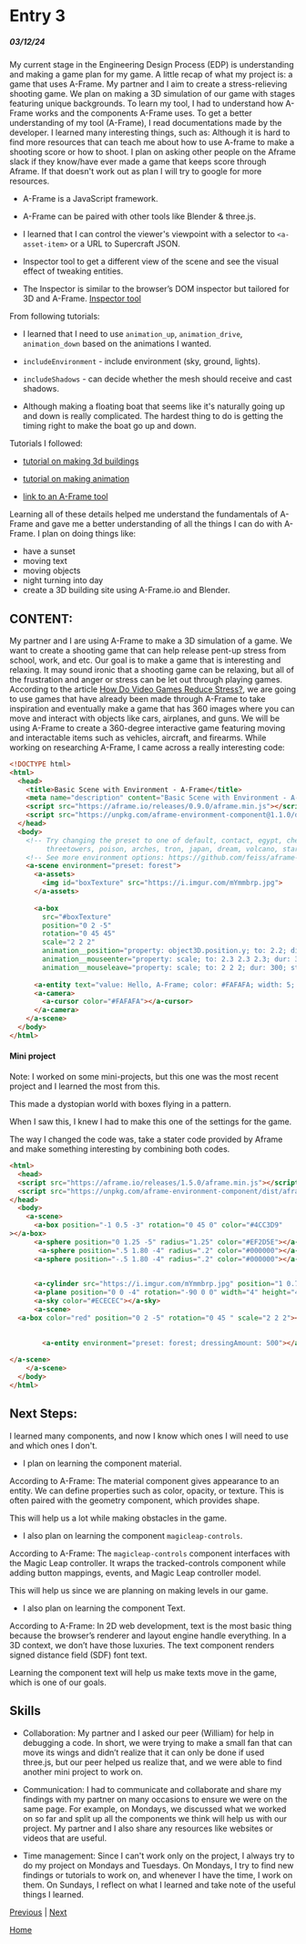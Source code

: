 
# Entry 3
##### 03/12/24

My current stage in the Engineering Design Process (EDP) is understanding and making a game plan for my game. A little recap of what my project is: a game that uses A-Frame. My partner and I aim to create a stress-relieving shooting game. We plan on making a 3D simulation of our game with stages featuring unique backgrounds. To learn my tool, I had to understand how A-Frame works and the components A-Frame uses. To get a better understanding of my tool (A-Frame), I read documentations made by the developer. I learned many interesting things, such as:
Although it is hard to find more resources that can teach me about how to use A-frame to make a shooting score or how to shoot. I plan on asking other people on the Aframe slack if they know/have ever made a game that keeps score through Aframe. If that doesn't work out as plan I will try to google for more resources.

* A-Frame is a JavaScript framework.

* A-Frame can be paired with other tools like Blender & three.js.
* I learned that I can control the viewer's viewpoint with a selector to `<a-asset-item>` or a URL to Supercraft JSON.

* Inspector tool to get a different view of the scene and see the visual effect of tweaking entities.

* The Inspector is similar to the browser’s DOM inspector but tailored for 3D and A-Frame. [Inspector tool](https://github.com/aframevr/aframe-inspect)

From following tutorials:

* I learned that I need to use `animation_up`, `animation_drive`, `animation_down` based on the animations I wanted.

* `includeEnvironment` - include environment (sky, ground, lights).
* `includeShadows` - can decide whether the mesh should receive and cast shadows.

* Although making a floating boat that seems like it's naturally going up and down is really complicated. The hardest thing to do is getting the timing right to make the boat go up and down.

Tutorials I followed:
- [tutorial on making 3d buildings](https://www.youtube.com/watch?v=5lTAt3HGPSw)

- [tutorial on making animation](https://www.youtube.com/watch?v=ZGk5XlPscsk)

- [link to an A-Frame tool](https://www.npmjs.com/package/aframe-supercraft-loader)

Learning all of these details helped me understand the fundamentals of A-Frame and gave me a better understanding of all the things I can do with A-Frame. I plan on doing things like:

 - have a sunset
 - moving text
 - moving objects
 - night turning into day
 - create a 3D building site using A-Frame.io and Blender.

## CONTENT:

 My partner and I are using A-Frame to make a 3D simulation of a game. We want to create a shooting game that can help release pent-up stress from school, work, and etc. Our goal is to make a game that is interesting and relaxing. It may sound ironic that a shooting game can be relaxing, but all of the frustration and anger or stress can be let out through playing games. According to the article [How Do Video Games Reduce Stress?](https://www.healthygamer.gg/blog/do-video-games-reduce-stress#:~:text=When%20we%20play%20a%20video,the%20stresses%20of%20the%20day.), we are going to use games that have already been made through A-Frame to take inspiration and eventually make a game that has 360 images where you can move and interact with objects like cars, airplanes, and guns. We will be using A-Frame to create a 360-degree interactive game featuring moving and interactable items such as vehicles, aircraft, and firearms.
While working on researching A-Frame, I came across a really interesting code:

```html
<!DOCTYPE html>
<html>
  <head>
    <title>Basic Scene with Environment - A-Frame</title>
    <meta name="description" content="Basic Scene with Environment - A-Frame">
    <script src="https://aframe.io/releases/0.9.0/aframe.min.js"></script>
    <script src="https://unpkg.com/aframe-environment-component@1.1.0/dist/aframe-environment-component.min.js"></script>
  </head>
  <body>
    <!-- Try changing the preset to one of default, contact, egypt, checkerboard, forest, goaland, yavapai, goldmine, 
         threetowers, poison, arches, tron, japan, dream, volcano, starry, osiris. -->
    <!-- See more environment options: https://github.com/feiss/aframe-environment-component#parameters -->
    <a-scene environment="preset: forest">
      <a-assets>
        <img id="boxTexture" src="https://i.imgur.com/mYmmbrp.jpg">
      </a-assets>
      
      <a-box
        src="#boxTexture"
        position="0 2 -5"
        rotation="0 45 45"
        scale="2 2 2"
        animation__position="property: object3D.position.y; to: 2.2; dir: alternate; dur: 2000; loop: true"
        animation__mouseenter="property: scale; to: 2.3 2.3 2.3; dur: 300; startEvents: mouseenter"
        animation__mouseleave="property: scale; to: 2 2 2; dur: 300; startEvents: mouseleave"></a-box>
      
      <a-entity text="value: Hello, A-Frame; color: #FAFAFA; width: 5; anchor: align" position="-0.9 0.2 -3" scale="1.5 1.5 1.5"></a-entity>
      <a-camera>
        <a-cursor color="#FAFAFA"></a-cursor>
      </a-camera>
    </a-scene>
  </body>
</html>
```

#### Mini project

Note: I worked on some mini-projects, but this one was the most recent project and I learned the most from this.

This made a dystopian world with boxes flying in a pattern.

When I saw this, I knew I had to make this one of the settings for the game.

The way I changed the code was, take a stater code provided by Aframe and make something interesting by combining both codes. 

```html
<html>
  <head>
  <script src="https://aframe.io/releases/1.5.0/aframe.min.js"></script>
  <script src="https://unpkg.com/aframe-environment-component/dist/aframe-environment-component.min.js"></script>
</head>
  <body>
    <a-scene>
      <a-box position="-1 0.5 -3" rotation="0 45 0" color="#4CC3D9"          animation="property: object3D.position.y; to: 2.2; dir: alternate; dur: 2000; loop: true"></a-box>
></a-box>
      <a-sphere position="0 1.25 -5" radius="1.25" color="#EF2D5E"></a-sphere>
       <a-sphere position=".5 1.80 -4" radius=".2" color="#000000"></a-sphere>
      <a-sphere position="-.5 1.80 -4" radius=".2" color="#000000"></a-sphere>

      
      <a-cylinder src="https://i.imgur.com/mYmmbrp.jpg" position="1 0.75 -3" radius="0.5" height="1.5" color="#FFC65D"></a-cylinder>
      <a-plane position="0 0 -4" rotation="-90 0 0" width="4" height="4" color="#7BC8A4"></a-plane>
      <a-sky color="#ECECEC"></a-sky>
      <a-scene>
  <a-box color="red" position="0 2 -5" rotation="0 45 " scale="2 2 2"></a-box>

  
        <a-entity environment="preset: forest; dressingAmount: 500"></a-entity>
       
</a-scene>
    </a-scene>
  </body>
</html>

```

## Next Steps:

I learned many components, and now I know which ones I will need to use and which ones I don't.

- I plan on learning the component material.

According to A-Frame: The material component gives appearance to an entity. We can define properties such as color, opacity, or texture. This is often paired with the geometry component, which provides shape.

This will help us a lot while making obstacles in the game.

- I also plan on learning the component `magicleap-controls`.

According to A-Frame: The `magicleap-controls` component interfaces with the Magic Leap controller. It wraps the tracked-controls component while adding button mappings, events, and Magic Leap controller model.

This will help us since we are planning on making levels in our game.

- I also plan on learning the component Text.

According to A-Frame: In 2D web development, text is the most basic thing because the browser’s renderer and layout engine handle everything. In a 3D context, we don’t have those luxuries. The text component renders signed distance field (SDF) font text.

Learning the component text will help us make texts move in the game, which is one of our goals.



## Skills

* Collaboration: My partner and I asked our peer (William) for help in debugging a code. In short, we were trying to make a small fan that can move its wings and didn’t realize that it can only be done if used three.js, but our peer helped us realize that, and we were able to find another mini project to work on.
* Communication: I had to communicate and collaborate and share my findings with my partner on many occasions to ensure we were on the same page. For example, on Mondays, we discussed what we worked on so far and split up all the components we think will help us with our project. My partner and I also share any resources like websites or videos that are useful.

* Time management: Since I can't work only on the project, I always try to do my project on Mondays and Tuesdays. On Mondays, I try to find new findings or tutorials to work on, and whenever I have the time, I work on them. On Sundays, I reflect on what I learned and take note of the useful things I learned.

[Previous](entry02.md) | [Next](entry04.md)

[Home](../README.md)

